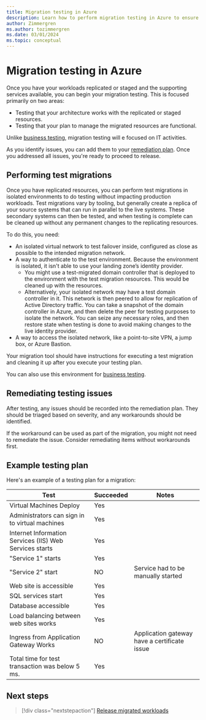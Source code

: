 ```yaml
---
title: Migration testing in Azure
description: Learn how to perform migration testing in Azure to ensure that your architecture works with the replicated or staged resources.
author: Zimmergren
ms.author: tozimmergren
ms.date: 03/01/2024
ms.topic: conceptual
---
```


# Migration testing in Azure

Once you have your workloads replicated or staged and the supporting services available, you can begin your migration testing. This is focused primarily on two areas:

- Testing that your architecture works with the replicated or staged resources.
- Testing that your plan to manage the migrated resources are functional.

Unlike [business testing](../release/business-test.md), migration testing will e focused on IT activities.

As you identify issues, you can add them to your [remediation plan](../deploy/remediate.md). Once you addressed all issues, you're ready to proceed to release.

## Performing test migrations

Once you have replicated resources, you can perform test migrations in isolated environments to do testing without impacting production workloads. Test migrations vary by tooling, but generally create a replica of your source systems that can run in parallel to the live systems. These secondary systems can then be tested, and when testing is complete can be cleaned up without any permanent changes to the replicating resources. 

To do this, you need:

- An isolated virtual network to test failover inside, configured as close as possible to the intended migration network.
- A way to authenticate to the test environment. Because the environment is isolated, it isn't able to use your landing zone’s identity provider.
  - You might use a test-migrated domain controller that is deployed to the environment with the test migration resources. This would be cleaned up with the resources.
  - Alternatively, your isolated network may have a test domain controller in it. This network is then peered to allow for replication of Active Directory traffic. You can take a snapshot of the domain controller in Azure, and then delete the peer for testing purposes to isolate the network. You can seize any necessary roles, and then restore state when testing is done to avoid making changes to the live identity provider.
- A way to access the isolated network, like a point-to-site VPN, a jump box, or Azure Bastion.

Your migration tool should have instructions for executing a test migration and cleaning it up after you execute your testing plan.

You can also use this environment for [business testing](../release/business-test.md).

## Remediating testing issues

After testing, any issues should be recorded into the remediation plan. They should be triaged based on severity, and any workarounds should be identified.

If the workaround can be used as part of the migration, you might not need to remediate the issue.  Consider remediating items without workarounds first.

## Example testing plan

Here's an example of a testing plan for a migration:

|Test|Succeeded|Notes|
|---|---|---|
|Virtual Machines Deploy|Yes||
|Administrators can sign in to virtual machines|Yes||
|Internet Information Services (IIS) Web Services starts|Yes||
|"Service 1" starts|Yes||
|"Service 2" start|NO|Service had to be manually started|
|Web site is accessible|Yes||
|SQL services start|Yes||
|Database accessible|Yes||
|Load balancing between web sites works|Yes||
|Ingress from Application Gateway Works|NO|Application gateway have a certificate issue|
|Total time for test transaction was below 5 ms.|Yes||

## Next steps

> [!div class="nextstepaction"]
> [Release migrated workloads](../release/index.md)

